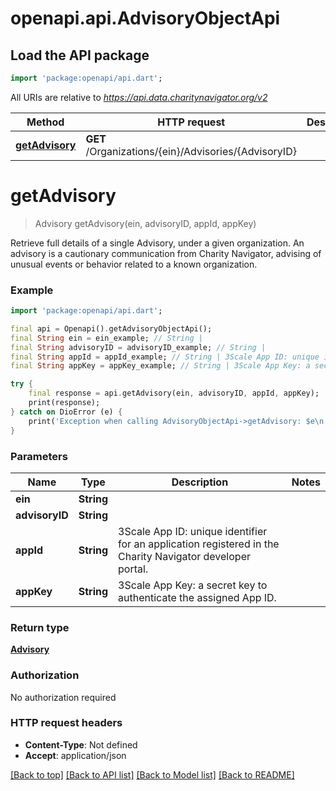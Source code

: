 # openapi.api.AdvisoryObjectApi

## Load the API package
```dart
import 'package:openapi/api.dart';
```

All URIs are relative to *https://api.data.charitynavigator.org/v2*

Method | HTTP request | Description
------------- | ------------- | -------------
[**getAdvisory**](AdvisoryObjectApi.md#getadvisory) | **GET** /Organizations/{ein}/Advisories/{AdvisoryID} | 


# **getAdvisory**
> Advisory getAdvisory(ein, advisoryID, appId, appKey)



Retrieve full details of a single Advisory, under a given organization. An advisory is a cautionary communication from Charity Navigator, advising of unusual events or behavior related to a known organization.

### Example
```dart
import 'package:openapi/api.dart';

final api = Openapi().getAdvisoryObjectApi();
final String ein = ein_example; // String | 
final String advisoryID = advisoryID_example; // String | 
final String appId = appId_example; // String | 3Scale App ID: unique identifier for an application registered in the Charity Navigator  developer portal.
final String appKey = appKey_example; // String | 3Scale App Key: a secret key to authenticate the assigned App ID.

try {
    final response = api.getAdvisory(ein, advisoryID, appId, appKey);
    print(response);
} catch on DioError (e) {
    print('Exception when calling AdvisoryObjectApi->getAdvisory: $e\n');
}
```

### Parameters

Name | Type | Description  | Notes
------------- | ------------- | ------------- | -------------
 **ein** | **String**|  | 
 **advisoryID** | **String**|  | 
 **appId** | **String**| 3Scale App ID: unique identifier for an application registered in the Charity Navigator  developer portal. | 
 **appKey** | **String**| 3Scale App Key: a secret key to authenticate the assigned App ID. | 

### Return type

[**Advisory**](Advisory.md)

### Authorization

No authorization required

### HTTP request headers

 - **Content-Type**: Not defined
 - **Accept**: application/json

[[Back to top]](#) [[Back to API list]](../README.md#documentation-for-api-endpoints) [[Back to Model list]](../README.md#documentation-for-models) [[Back to README]](../README.md)

